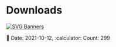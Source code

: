 # Downloads
[![SVG Banners](https://svg-banners.vercel.app/api?type=origin&text1=NPM&width=800&height=400)]()

:calendar: Date: 2021-10-12, :calculator: Count: 299
